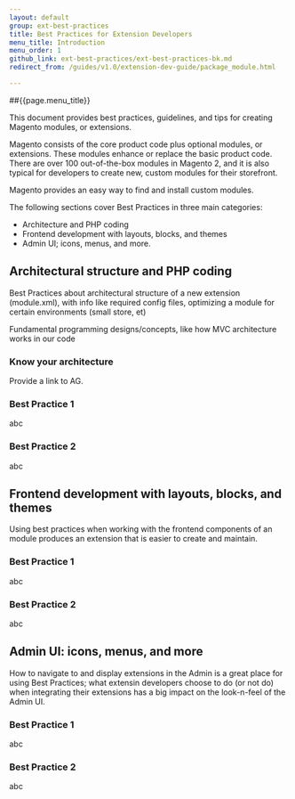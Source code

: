 ```yaml
---
layout: default
group: ext-best-practices
title: Best Practices for Extension Developers
menu_title: Introduction
menu_order: 1
github_link: ext-best-practices/ext-best-practices-bk.md
redirect_from: /guides/v1.0/extension-dev-guide/package_module.html

---
```


##{{page.menu_title}}

This document provides best practices, guidelines, and tips for creating Magento modules, or extensions.

Magento consists of the core product code plus optional modules, or extensions.  These modules enhance or replace the basic product code. There are over 100 out-of-the-box modules in Magento 2, and it is also typical for developers to create new, custom modules for their storefront.

Magento provides an easy way to find and install custom modules.

The following sections cover Best Practices in three main categories:

* Architecture and PHP coding
* Frontend development with layouts, blocks, and themes
* Admin UI; icons, menus, and more.

<h2 id="archi_php">Architectural structure and PHP coding </h2>

Best Practices about architectural structure of a new extension (module.xml), with info like required config files, optimizing a module for certain environments (small store, et)

Fundamental programming designs/concepts, like how MVC architecture works in our code

<h3 id="know_arch">Know your architecture</h3>
Provide a link to AG.

<h3 id="bp_arch_1">Best Practice 1</h3>

abc

<h3 id="bp_arch_2">Best Practice 2</h3>

abc

<h2 id="frontend">Frontend development with layouts, blocks, and themes</h2>

Using best practices when working with the frontend components of an module produces an extension that is easier to create and maintain.

<h3 id="bp_frontend_1">Best Practice 1</h3>

abc

<h3 id="bp_frontend_2">Best Practice 2</h3>

abc

<h2 id="Admin">Admin UI: icons, menus, and more</h2>

How to navigate to and display extensions in the Admin is a great place for using Best Practices; what extensin developers choose to do (or not do) when integrating their extensions has a big impact on the look-n-feel of the Admin UI.

<h3 id="bp_admin_1">Best Practice 1</h3>

abc

<h3 id="bp_admin_2">Best Practice 2</h3>

abc

